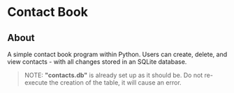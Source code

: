 # Contact Book 

## About
A simple contact book program within Python. Users can create, delete, and view contacts - with all changes stored in an SQLite database.

> NOTE: **"contacts.db"** is already set up as it should be. Do not re-execute the creation of the table, it will cause an error. 
